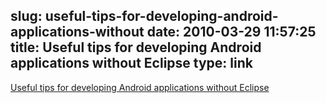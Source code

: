 slug: useful-tips-for-developing-android-applications-without
date: 2010-03-29 11:57:25
title: Useful tips for developing Android applications without Eclipse
type: link
---

[Useful tips for developing Android applications without Eclipse](http://blogs.nitobi.com/joe/2010/03/26/android-without-eclips/)
